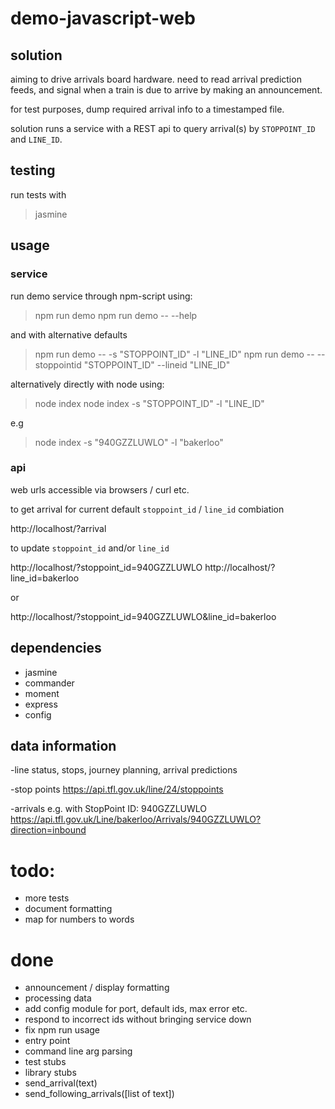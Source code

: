 # demo-javascript-web

## solution
aiming to drive arrivals board hardware. need to read arrival prediction feeds, and signal when a train is due to arrive by making an announcement. 

for test purposes, dump required arrival info to a timestamped file.

solution runs a service with a REST api to query arrival(s) by `STOPPOINT_ID` and `LINE_ID`.

## testing
run tests with

  > jasmine

## usage

### service
run demo service through npm-script using:

  > npm run demo
  > npm run demo -- --help

and with alternative defaults

  > npm run demo -- -s "STOPPOINT_ID" -l "LINE_ID"
  > npm run demo -- --stoppointid "STOPPOINT_ID" --lineid "LINE_ID"

alternatively directly with node using:

  > node index
  > node index -s "STOPPOINT_ID" -l "LINE_ID"

e.g
  > node index -s "940GZZLUWLO" -l "bakerloo"

### api
web urls accessible via browsers / curl etc.

to get arrival for current default `stoppoint_id` / `line_id` combiation

  http://localhost/?arrival

to update `stoppoint_id` and/or `line_id`

  http://localhost/?stoppoint_id=940GZZLUWLO
  http://localhost/?line_id=bakerloo

or

  http://localhost/?stoppoint_id=940GZZLUWLO&line_id=bakerloo

## dependencies
- jasmine
- commander
- moment
- express
- config

## data information
-line status, stops, journey planning, arrival predictions

-stop points
  https://api.tfl.gov.uk/line/24/stoppoints

-arrivals e.g.
with StopPoint ID: 940GZZLUWLO
  https://api.tfl.gov.uk/Line/bakerloo/Arrivals/940GZZLUWLO?direction=inbound

# todo:
- more tests
- document formatting
- map for numbers to words

# done
- announcement / display formatting
- processing data
- add config module for port, default ids, max error etc.
- respond to incorrect ids without bringing service down
- fix npm run usage
- entry point
- command line arg parsing
- test stubs
- library stubs
 - send_arrival(text)
 - send_following_arrivals([list of text])

